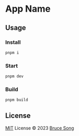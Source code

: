 # App Name

## Usage

### Install

```bash
pnpm i
```

### Start

```bash
pnpm dev
```

### Build

```bash
pnpm build
```

## License

[MIT](/LICENSE) License &copy; 2023 [Bruce Song](https://github.com/recallwei)
